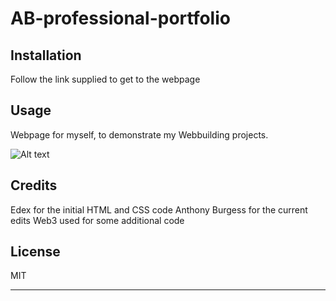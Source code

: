 # AB-professional-portfolio

## Installation

Follow the link supplied to get to the webpage

## Usage 

Webpage for myself, to demonstrate my Webbuilding projects. 

![Alt text](assets/images/horiseon-webpage.png "Horison Webpage Demo")

## Credits

Edex for the initial HTML and CSS code
Anthony Burgess for the current edits
Web3 used for some additional code

## License

MIT

---